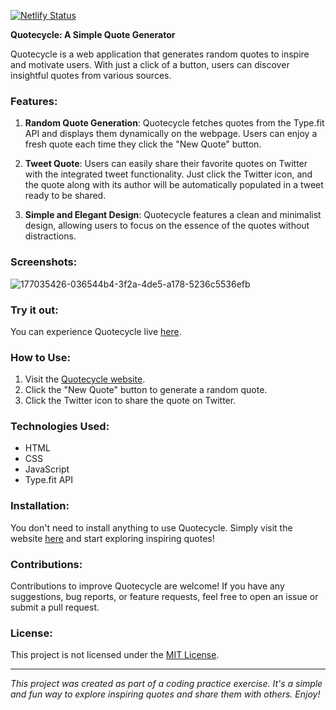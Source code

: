 [![Netlify Status](https://api.netlify.com/api/v1/badges/99c13528-9f8a-4323-a6d8-0dedb631865f/deploy-status)](https://app.netlify.com/sites/quotesgenv1-js/deploys)

**Quotecycle: A Simple Quote Generator**

Quotecycle is a web application that generates random quotes to inspire and motivate users. With just a click of a button, users can discover insightful quotes from various sources.

### Features:

1. **Random Quote Generation**: Quotecycle fetches quotes from the Type.fit API and displays them dynamically on the webpage. Users can enjoy a fresh quote each time they click the "New Quote" button.

2. **Tweet Quote**: Users can easily share their favorite quotes on Twitter with the integrated tweet functionality. Just click the Twitter icon, and the quote along with its author will be automatically populated in a tweet ready to be shared.

3. **Simple and Elegant Design**: Quotecycle features a clean and minimalist design, allowing users to focus on the essence of the quotes without distractions.

### Screenshots:
![177035426-036544b4-3f2a-4de5-a178-5236c5536efb](https://github.com/surajkumar345678/Quote-Cycle/assets/60316890/67a1d335-8fa9-4403-984f-6990684acf14)



### Try it out:

You can experience Quotecycle live [here](https://quotecycle.netlify.app/).

### How to Use:

1. Visit the [Quotecycle website](https://quotecycle.netlify.app/).
2. Click the "New Quote" button to generate a random quote.
3. Click the Twitter icon to share the quote on Twitter.

### Technologies Used:

- HTML
- CSS
- JavaScript
- Type.fit API

### Installation:

You don't need to install anything to use Quotecycle. Simply visit the website [here](https://quotecycle.netlify.app/) and start exploring inspiring quotes!

### Contributions:

Contributions to improve Quotecycle are welcome! If you have any suggestions, bug reports, or feature requests, feel free to open an issue or submit a pull request.

### License:

This project is not licensed under the [MIT License](LICENSE).

---

*This project was created as part of a coding practice exercise. It's a simple and fun way to explore inspiring quotes and share them with others. Enjoy!*
